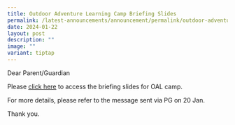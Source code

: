 ```yaml
---
title: Outdoor Adventure Learning Camp Briefing Slides
permalink: /latest-announcements/announcement/permalink/outdoor-adventure-learning-camp-briefing-slides/
date: 2024-01-22
layout: post
description: ""
image: ""
variant: tiptap
---
```

<p>Dear Parent/Guardian</p><p></p><p>Please <a href="/files/2024_Sec_1_OAL_Briefing_Slides__compressed_.pdf" rel="noopener noreferrer nofollow" target="_blank">click here</a> to access the briefing slides for OAL camp.</p><p></p><p>For more details, please refer to the message sent via PG on 20 Jan.</p><p></p><p>Thank you.</p>
